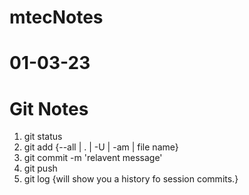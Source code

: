 # mtecNotes

# 01-03-23
# Git Notes

1. git status
2. git add {--all | . | -U | -am | file name}
3. git commit -m 'relavent message'
4. git push 
5. git log {will show you a history fo session commits.}

